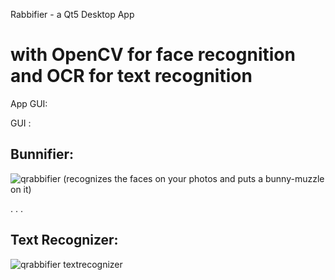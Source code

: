 Rabbifier - a Qt5 Desktop App

# with OpenCV for face recognition and OCR for text recognition

App GUI:

GUI :
#####

Bunnifier:
--------------
![qrabbifier](https://cloud.githubusercontent.com/assets/15926631/15117973/62848392-160a-11e6-99de-fb7398748a05.png)
(recognizes the faces on your photos and puts a bunny-muzzle on it)

.
.
.

Text Recognizer:
------------------------
![qrabbifier textrecognizer](https://cloud.githubusercontent.com/assets/15926631/15158252/49970c34-16ef-11e6-90b0-0f7295837667.png)
